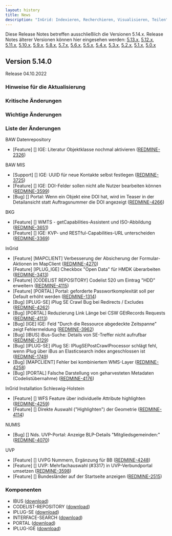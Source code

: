 ```yaml
---
layout: history
title: News
description: "InGrid: Indexieren, Recherchieren, Visualisieren, Teilen"
---
```


Diese Release Notes betreffen ausschließlich die Versionen 5.14.x. Release Notes älterer Versionen können hier eingesehen werden:
[5.13.x](/5.13.0/about/history.html), [5.12.x](/5.12.0/about/history.html), [5.11.x](/5.11.0/about/history.html), [5.10.x](/5.10.0/about/history.html), [5.9.x](/5.9.0/about/history.html), [5.8.x](/5.8.0/about/history.html), [5.7.x](/5.7.0/about/history.html), [5.6.x](/5.6.0/about/history.html), [5.5.x](/5.5.0/about/history.html), [5.4.x](/5.4.0/about/history.html), [5.3.x](/5.3.0/about/history.html), [5.2.x](/5.2.0/about/history.html), [5.1.x](/5.1.0/about/history.html), [5.0.x](/5.0.0/about/history.html)

## Version 5.14.0

Release 04.10.2022

### Hinweise für die Aktualisierung

### Kritische Änderungen

### Wichtige Änderungen

### Liste der Änderungen

BAW Datenrepository

- [Feature] [] IGE: Literatur Objektklasse nochmal aktivieren ([REDMINE-2326](https://redmine.informationgrid.eu/issues/2326))

BAW MIS

- [Support] [] IGE: UUID für neue Kontakte selbst festlegen ([REDMINE-3725](https://redmine.informationgrid.eu/issues/3725))
- [Feature] [] IGE: DOI-Felder sollen nicht alle Nutzer bearbeiten können ([REDMINE-3599](https://redmine.informationgrid.eu/issues/3599))
- [Bug] [] Portal: Wenn ein Objekt eine DOI hat, wird im Teaser in der Detailansicht statt Auftragsnummer die DOI angezeigt ([REDMINE-4266](https://redmine.informationgrid.eu/issues/4266))

BKG

- [Feature] [] WMTS - getCapabilities-Assistent und ISO-Abbildung ([REDMINE-3651](https://redmine.informationgrid.eu/issues/3651))
- [Feature] [] IGE: KVP- und RESTful-Capabilities-URL unterscheiden ([REDMINE-3369](https://redmine.informationgrid.eu/issues/3369))

InGrid

- [Feature] [MAPCLIENT] Verbesserung der Absicherung der Formular-Aktionen im MapClient ([REDMINE-4270](https://redmine.informationgrid.eu/issues/4270))
- [Feature] [IPLUG_IGE] Checkbox "Open Data" für HMDK überarbeiten ([REDMINE-3413](https://redmine.informationgrid.eu/issues/3413))
- [Feature] [CODELIST REPOSITORY] Codelist 520 um Eintrag "HDD" erweitern ([REDMINE-4115](https://redmine.informationgrid.eu/issues/4115))
- [Feature] [PORTAL] Portal: geforderte Passwortkomplexität soll per Default erhöht werden ([REDMINE-1314](https://redmine.informationgrid.eu/issues/1314))
- [Bug] [IPLUG-SE] iPlug SE Crawl Bug bei Redirects / Excludes ([REDMINE-4262](https://redmine.informationgrid.eu/issues/4262))
- [Bug] [PORTAL] Reduzierung Link Länge bei CSW GEtRecords Requests ([REDMINE-4113](https://redmine.informationgrid.eu/issues/4113))
- [Bug] [IGE] IGE: Feld "Durch die Ressource abgedeckte Zeitspanne" zeigt Fehlermeldung ([REDMINE-3962](https://redmine.informationgrid.eu/issues/3962))
- [Bug] [IBUS] iBus-Suche: Details von SE-Treffer nicht aufrufbar ([REDMINE-3129](https://redmine.informationgrid.eu/issues/3129))
- [Bug] [IPLUG-SE] iPlug SE: IPlugSEPostCrawlProcessor schlägt fehl, wenn iPlug über iBus an Elasticsearch index angeschlossen ist ([REDMINE-1749](https://redmine.informationgrid.eu/issues/1749))
- [Bug] [MAPCLIENT] Fehler bei kombiniertem WMS-Layer ([REDMINE-4258](https://redmine.informationgrid.eu/issues/4258))
- [Bug] [PORTAL] Falsche Darstellung von geharvesteten Metadaten (Codelistübernahme) ([REDMINE-4176](https://redmine.informationgrid.eu/issues/4176))

InGrid Installation Schleswig-Holstein

- [Feature] [] WFS Feature über individuelle Attribute highlighten ([REDMINE-4259](https://redmine.informationgrid.eu/issues/4259))
- [Feature] [] Direkte Auswahl ("Highlighten") der Geometrie ([REDMINE-4114](https://redmine.informationgrid.eu/issues/4114))

NUMIS

- [Bug] [] Nds. UVP-Portal: Anzeige BLP-Details "Mitgliedsgemeinden:" ([REDMINE-4070](https://redmine.informationgrid.eu/issues/4070))

UVP

- [Feature] [] UVPG Nummern, Ergänzung für BB ([REDMINE-4248](https://redmine.informationgrid.eu/issues/4248))
- [Feature] [] UVP: Mehrfachauswahl (#3317) in UVP-Verbundportal umsetzen ([REDMINE-3598](https://redmine.informationgrid.eu/issues/3598))
- [Feature] [] Bundesländer auf der Startseite anzeigen ([REDMINE-2515](https://redmine.informationgrid.eu/issues/2515))

### Komponenten

- IBUS ([download](https://distributions.informationgrid.eu/ingrid-ibus/5.14.0/))
- CODELIST-REPOSITORY ([download](https://distributions.informationgrid.eu/ingrid-codelist-repository/5.14.0/))
- IPLUG-SE ([download](https://distributions.informationgrid.eu/ingrid-iplug-se/5.14.0/))
- INTERFACE-SEARCH ([download](https://distributions.informationgrid.eu/ingrid-interface-search/5.14.0/))
- PORTAL ([download](https://distributions.informationgrid.eu/ingrid-portal/5.14.0/))
- IPLUG-IGE ([download](https://distributions.informationgrid.eu/ingrid-iplug-ige/5.14.0/))
